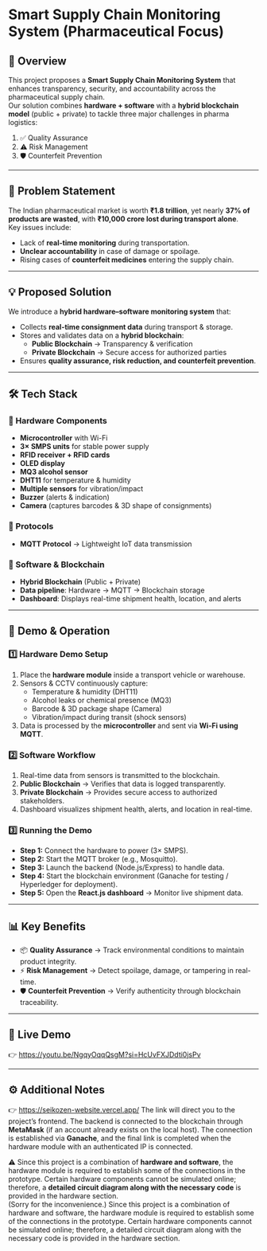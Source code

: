 # Smart Supply Chain Monitoring System (Pharmaceutical Focus)

## 📌 Overview
This project proposes a **Smart Supply Chain Monitoring System** that enhances transparency, security, and accountability across the pharmaceutical supply chain.  
Our solution combines **hardware + software** with a **hybrid blockchain model** (public + private) to tackle three major challenges in pharma logistics:
1. ✅ Quality Assurance  
2. ⚠️ Risk Management  
3. 🛡️ Counterfeit Prevention  

---

## 🚩 Problem Statement
The Indian pharmaceutical market is worth **₹1.8 trillion**, yet nearly **37% of products are wasted**, with **₹10,000 crore lost during transport alone**.  
Key issues include:
- Lack of **real-time monitoring** during transportation.  
- **Unclear accountability** in case of damage or spoilage.  
- Rising cases of **counterfeit medicines** entering the supply chain.  

---

## 💡 Proposed Solution
We introduce a **hybrid hardware–software monitoring system** that:
- Collects **real-time consignment data** during transport & storage.  
- Stores and validates data on a **hybrid blockchain**:  
  - **Public Blockchain** → Transparency & verification  
  - **Private Blockchain** → Secure access for authorized parties  
- Ensures **quality assurance, risk reduction, and counterfeit prevention**.  

---

## 🛠️ Tech Stack

### 🔹 Hardware Components
- **Microcontroller** with Wi-Fi  
- **3× SMPS units** for stable power supply  
- **RFID receiver + RFID cards**  
- **OLED display**  
- **MQ3 alcohol sensor**  
- **DHT11** for temperature & humidity  
- **Multiple sensors** for vibration/impact  
- **Buzzer** (alerts & indication)  
- **Camera** (captures barcodes & 3D shape of consignments)  

### 🔹 Protocols
- **MQTT Protocol** → Lightweight IoT data transmission  

### 🔹 Software & Blockchain
- **Hybrid Blockchain** (Public + Private)  
- **Data pipeline**: Hardware → MQTT → Blockchain storage  
- **Dashboard**: Displays real-time shipment health, location, and alerts  

---

## 🎥 Demo & Operation

### 1️⃣ Hardware Demo Setup
1. Place the **hardware module** inside a transport vehicle or warehouse.  
2. Sensors & CCTV continuously capture:  
   - Temperature & humidity (DHT11)  
   - Alcohol leaks or chemical presence (MQ3)  
   - Barcode & 3D package shape (Camera)  
   - Vibration/impact during transit (shock sensors)  
3. Data is processed by the **microcontroller** and sent via **Wi-Fi using MQTT**.  

### 2️⃣ Software Workflow
1. Real-time data from sensors is transmitted to the blockchain.  
2. **Public Blockchain** → Verifies that data is logged transparently.  
3. **Private Blockchain** → Provides secure access to authorized stakeholders.  
4. Dashboard visualizes shipment health, alerts, and location in real-time.  

### 3️⃣ Running the Demo
- **Step 1:** Connect the hardware to power (3× SMPS).  
- **Step 2:** Start the MQTT broker (e.g., Mosquitto).  
- **Step 3:** Launch the backend (Node.js/Express) to handle data.  
- **Step 4:** Start the blockchain environment (Ganache for testing / Hyperledger for deployment).  
- **Step 5:** Open the **React.js dashboard** → Monitor live shipment data.  

---

## 📊 Key Benefits
- 📦 **Quality Assurance** → Track environmental conditions to maintain product integrity.  
- ⚡ **Risk Management** → Detect spoilage, damage, or tampering in real-time.  
- 🛡️ **Counterfeit Prevention** → Verify authenticity through blockchain traceability.  

---

## 🔗 Live Demo
👉 https://youtu.be/NgqyOqqQsgM?si=HcUvFXJDdti0jsPv

---

## ⚙️ Additional Notes
👉 https://seikozen-website.vercel.app/
The link will direct you to the project’s frontend. The backend is connected to the blockchain through **MetaMask** (if an account already exists on the local host). The connection is established via **Ganache**, and the final link is completed when the hardware module with an authenticated IP is connected.  

⚠️ Since this project is a combination of **hardware and software**, the hardware module is required to establish some of the connections in the prototype. Certain hardware components cannot be simulated online; therefore, a **detailed circuit diagram along with the necessary code** is provided in the hardware section.  
(Sorry for the inconvenience.)
Since this project is a combination of hardware and software, the hardware module is required to establish some of the connections in the prototype. Certain hardware components cannot be simulated online; therefore, a detailed circuit diagram along with the necessary code is provided in the hardware section.
